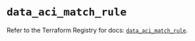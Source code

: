# `data_aci_match_rule`

Refer to the Terraform Registry for docs: [`data_aci_match_rule`](https://registry.terraform.io/providers/ciscodevnet/aci/2.17.0/docs/data-sources/match_rule).
